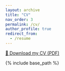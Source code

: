 ```yaml
---
layout: archive
title: "CV"
nav_order: 3
permalink: /cv/
author_profile: true
redirect_from:
  - /resume
---
```



[📄 Download my CV (PDF)](/files/cv.pdf)

{% include base_path %}

<!-- 

Education
======
* Ph.D Economics, University of California San Diego, 2027 (expected)
  * GPA: 3.97
* M.A. Economics, Central European University, Vienna (*distinction*), 2021
  * GPA: 4.00
* B.A. Economics, Nazarbayev University, Astana (*magna cum laude*), 2019
  * GPA: 3.81; minor in mathematics


Research Interests
======
* Experimental Economics, Behavioral Economics

References 
======
* [Emanuel Vespa (co-chair)](https://sites.google.com/site/emanuelvespa/), UC San Diego 
* [Isabel Trevino (co-chair)](https://econweb.ucsd.edu/~itrevino/), UC San Diego
* [Denis Shishkin](https://denisshishkin.com), UC San Diego
* [Paul Niehaus](https://econweb.ucsd.edu/~pniehaus/), UC San Diego

Research Grants
======
* The Weiss Fund for Research in Development Economics - Pilot Grant ($11,100), 2024
* Research and Travel Grant, Economics Department UC San Diego ($3,400), 2024
* UC-Mexico Alianza Short-Term Research Stay in Mexico ($7,600), 2024
* Diversity Research Fellowship, UC San Diego ($1,500), 2023
* Institute for Humane Studies - Conference Accelerator Grant ($3,000), 2022
* The Weiss Fund for Research in Development Economics - Exploratory Grant ($3,330), 2022
* Foundation of Budapest Research Grant (EUR 1,200), 2021


Awards and Fellowships
======
* Summer Research Fellowship ($8,000), 2023 
* Regents Fellowship ($18,000), 2022	
* Peter Hangartner Prize and Fellowship (EUR 5,200), Central European University, 2021
* Outstanding Student in Economics, Nazarbayev University, 2019
  
Research experience
======
* Summer Graduate Research with Emanuel Vespa, UC San Diego, 2023
* Summer Graduate Research with Isabel Trevino, UC San Diego, 2022
* Research Assistant for Marc Kaufmann, Central European University, 2020
* Research Assistant for Giulio Seccia, Nazarbayev University, 2018

Presentations and Workshops
======
* Economic Science Association (ESA) North American Meeting, Columbus, 2024
* Behavioral & Experimental Economics Stanford-Caltech-UC Student Conference, Caltech, 2024
* Los Angeles Experiments (LAX) Conference, Caltech, 2024
* Learning, Computational and Bayesian Methods in Experimental Economics, Purdue University, 2024
* Summer Institute in Theory-Based Experiments, Caltech, 2023
* Graduate Student Research Seminar, Economics Department UC San Diego, 2023
* Instituto Tecnológico Autónomo de México (ITAM) – UC San Diego workshop, GPS UC San Diego, 2023


Skills
======
* Technical: oTree, Stata, Python, Matlab, Julia, LaTeX
* Languages: English (fluent), Kazakh (native), Russian (native), Spanish (pre-intermedite)
  
Personal
======
United States F-1 Visa, Kazakhstan citizenship

 -->

